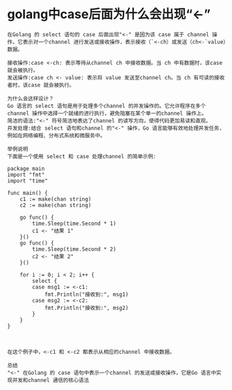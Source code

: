 # golang中case后面为什么会出现“<-”

    在Golang 的 select 语句的 case 后面出现"<-" 是因为该 case 属于 channel 操作，它表示对一个channel 进行发送或接收操作，表示接收（`<-ch）或发送（ch<-`value）数据。﻿
    
	接收操作:case <-ch: 表示等待从channel ch 中接收数据。当 ch 中有数据时，该case 就会被执行。
    发送操作:case ch <- value: 表示将 value 发送至channel ch。当 ch 有可读的接收者时，该case 就会被执行。
    
	为什么会这样设计？
    Go 语言的 select 语句是用于处理多个channel 的并发操作的。它允许程序在多个channel 操作中选择一个就绪的进行执行，避免阻塞在某个单一的channel 操作上。﻿
    简洁的语法:"<-" 符号简洁地表达了channel 的读写方向，使得代码更加易读和直观。﻿
    并发处理:结合 select 语句和channel 的"<-" 操作，Go 语言能够有效地处理并发任务，例如在网络编程、分布式系统和微服务中。﻿
	
    举例说明
    下面是一个使用 select 和 case 处理channel 的简单示例:﻿
	
	package main
    import "fmt"
    import "time"
    
    func main() {
    	c1 := make(chan string)
    	c2 := make(chan string)
    
    	go func() {
    		time.Sleep(time.Second * 1)
    		c1 <- "结果 1"
    	}()
    	go func() {
    		time.Sleep(time.Second * 2)
    		c2 <- "结果 2"
    	}()
    
    	for i := 0; i < 2; i++ {
    		select {
    		case msg1 := <-c1:
    			fmt.Println("接收到:", msg1)
    		case msg2 := <-c2:
    			fmt.Println("接收到:", msg2)
    		}
    	}
    }
	
	

    在这个例子中，<-c1 和 <-c2 都表示从相应的channel 中接收数据。﻿

    总结
    "<-" 在Golang 的 case 语句中表示一个channel 的发送或接收操作，它是Go 语言中实现并发和channel 通信的核心语法
	
	
	
